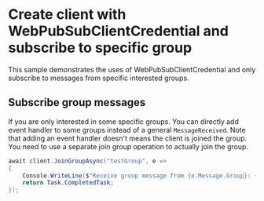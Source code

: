 # Create client with WebPubSubClientCredential and subscribe to specific group

This sample demonstrates the uses of WebPubSubClientCredential and only subscribe to messages from specific interested groups.

## Subscribe group messages

If you are only interested in some specific groups. You can directly add event handler to some groups instead of a general `MessageReceived`. Note that adding an event handler doesn't means the client is joined the group. You need to use a separate join group operation to actually join the group.

```C# Snippet:WebPubSubClient_ClientAndGroup_GroupSubscribe
await client.JoinGroupAsync("testGroup", e =>
{
    Console.WriteLine($"Receive group message from {e.Message.Group}: {e.Message.Data}");
    return Task.CompletedTask;
});
```
